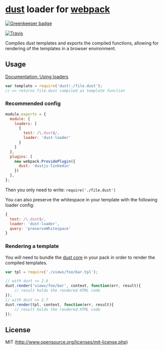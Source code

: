# [dust](https://github.com/linkedin/dustjs) loader for [webpack](http://webpack.github.io/)

[![Greenkeeper badge](https://badges.greenkeeper.io/avaly/dust-loader.svg)](https://greenkeeper.io/)

[![Travis](https://img.shields.io/travis/avaly/dust-loader/master.svg?style=flat-square)](https://travis-ci.org/avaly/dust-loader)

Compiles dust templates and exports the compiled functions, allowing for rendering of the templates in a browser environment.

## Usage

[Documentation: Using loaders](http://webpack.github.io/docs/using-loaders.html)

```js
var template = require('dust!./file.dust');
// => returns file.dust compiled as template function
```

### Recommended config

```js
module.exports = {
  module: {
    loaders: [
      {
        test: /\.dust$/,
        loader: 'dust-loader'
      }
    ]
  },
  plugins: [
    new webpack.ProvidePlugin({
      dust: 'dustjs-linkedin'
    })
  ],
};
```

Then you only need to write: `require('./file.dust')`

You can also preserve the whitespace in your template with the following loader config:

```js
{
  test: /\.dust$/,
  loader: 'dust-loader',
  query: 'preserveWhitespace'
}
```

### Rendering a template

You will need to bundle the [dust core](https://github.com/linkedin/dustjs/blob/master/dist/dust-core.js) in your pack in order to render the compiled templates.

```js
var tpl = require('./views/foo/bar.tpl');

// with dust <= 2.6
dust.render('views/foo/bar', context, function(err, result){
	// result holds the rendered HTML code
});
// with dust >= 2.7
dust.render(tpl, context, function(err, result){
	// result holds the rendered HTML code
});
```

## License

MIT (http://www.opensource.org/licenses/mit-license.php)

